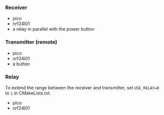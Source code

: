 ### Receiver

- pico
- nrf24l01
- a relay in parallel with the power button


### Transmitter (remote)

- pico
- nrf24l01
- a button


### Relay

To extend the range between the receiver and transmitter, set `USE_RELAY=0` to `1` in CMakeLists.txt.

- pico
- nrf24l01
